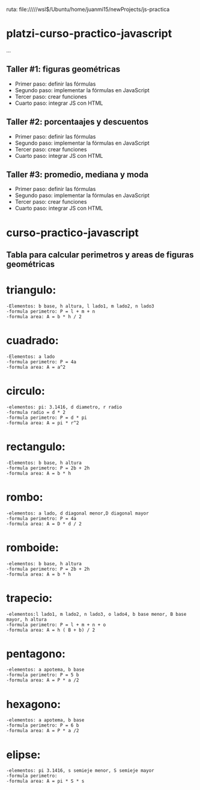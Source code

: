 ruta: file://///wsl$/Ubuntu/home/juanmi15/newProjects/js-practica

# platzi-curso-practico-javascript

...

## Taller #1: figuras geométricas

- Primer paso: definir las fórmulas
- Segundo paso: implementar la fórmulas en JavaScript 
- Tercer paso: crear funciones
- Cuarto paso: integrar JS con HTML

## Taller #2: porcentaajes y descuentos

- Primer paso: definir las fórmulas
- Segundo paso: implementar la fórmulas en JavaScript 
- Tercer paso: crear funciones
- Cuarto paso: integrar JS con HTML

## Taller #3: promedio, mediana y moda

- Primer paso: definir las fórmulas
- Segundo paso: implementar la fórmulas en JavaScript 
- Tercer paso: crear funciones
- Cuarto paso: integrar JS con HTML
# curso-practico-javascript




## Tabla para calcular perimetros y areas de figuras geométricas

# triangulo:
    -Elementos: b base, h altura, l lado1, m lado2, n lado3
    -formula perimetro: P = l + m + n
    -formula area: A = b * h / 2

# cuadrado:
    -Elementos: a lado
    -formula perimetro: P = 4a
    -formula area: A = a^2

# circulo:
    -elementos: pi: 3.1416, d diametro, r radio
    -formula radio = d * 2
    -formula perimetro: P = d * pi
    -formula area: A = pi * r^2
    

# rectangulo:
    -Elementos: b base, h altura
    -formula perimetro: P = 2b + 2h
    -formula area: A = b * h

# rombo:
    -elementos: a lado, d diagonal menor,D diagonal mayor
    -formula perimetro: P = 4a
    -formula area: A = D * d / 2

# romboide: 
    -elementos: b base, h altura
    -formula perimetro: P = 2b + 2h
    -formula area: A = b * h

# trapecio: 
    -elementos:l lado1, m lado2, n lado3, o lado4, b base menor, B base mayor, h altura
    -formula perimetro: P = l + m + n + o
    -formula area: A = h ( B + b) / 2

# pentagono:
    -elementos: a apotema, b base
    -formula perimetro: P = 5 b
    -formula area: A = P * a /2

# hexagono:
    -elementos: a apotema, b base
    -formula perimetro: P = 6 b
    -formula area: A = P * a /2

# elipse:
    -elementos: pi 3.1416, s semieje menor, S semieje mayor
    -formula perimetro: 
    -formula area: A = pi * S * s
